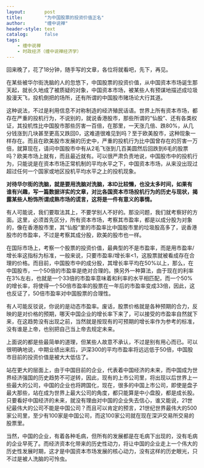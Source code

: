 ```yaml
---
layout:       post
title:        "为中国股票的投资价值正名"
author:       "缠中说禅"
header-style: text
catalog:      false
tags:
    - 缠中说禅
    - 时政经济（缠中说禅经济学）
---
```


回来晚了，花了18分钟，随手写的文章，各位将就看吧，先下，再见。



在某些被华尔街洗脑的人的忽悠下，中国股票的投资价值，从中国资本市场诞生那天起，就长久地成了被质疑的对象，中国资本市场，被某些人有预谋地描述成垃圾股漫天飞，投机倒把的场所，还有所谓的中国股市赌场论大行其道。



这种说法，不过是利用信息不对称制造的经济殖民话语。世界上所有资本市场，都存在严重的投机行为，不说别的，就说香港股市，那些所谓的“仙股”、还有各类权证，其投机性比中国股市那些厉害一百倍，在那里，一天涨几倍、跌80%，从几分钱涨到几块甚至更高又跌回0，这难道很难见到吗？至于欧美股市，这种现象一样存在。而且在欧美股市发展的历史中，严重的投机行为比中国曾存在的厉害一万倍，就算现在，请问中国股市中有从2毛飞涨到几百美圆然后回跌到6毛的股票吗？欧美市场上就有，而且最近就有。可以很严肃负责地说，中国股市中的投机行为，只能说是在资本市场正常机制的平均水平之下，中国资本市场，从来没出现过超过任何一个国家或地区投机平均水平之上的投机现象。



**对待华尔街的洗脑，就是要用洗脑对洗脑，本ID比较懒，也没太多时间，如果有谁有兴趣，写一篇数据详实的文章，对比各国资本市场投机行为的历史与现状，揭露某些人粉饰所谓成熟市场的谎言，这将是一件有意义的事情。**



有人可能说，我们要取法其上，不要学别人不好的。那没问题，我们就考察好的方面。这里，必须首先区分，所有资本市场，考察其市盈率，都是以成分股为对象的，像在香港股市里，其“仙股”里的市盈率比中国股市里的垃圾股高多了，说香港股市的市盈率，不过是考察其成分股，欧美的股市也一样。



在国际市场上，考察一个股票的投资价值，最典型的不是市盈率，而是用市盈率/增长率这指标为标准，一般来说，只要市盈率/增长率<1，这股票就被看成存在合理的价格。而目前，中国股市中的成分股，其增长率平均在50%以上，那么，在中国股市，一个50倍的市盈率是绝对合理的。换另外一种算法，由于现在的利率在3%左右，也就是一个33倍的市盈率意味着和利率的水平相匹配，而一个50%的增长率，将使得一个50倍市盈率的股票在一年后的市盈率变成33倍，因此，这也反证了，50倍市盈率对中国股票的合理性。



有人可能反驳说，你说的是动态市盈率。废话，股票价格就是各种预期的合力，反映的是对价格的预期，哪天中国企业的增长率下来了，可以接受的市盈率自然就下来，在这趋势没有出现之前，当然就是按现有的可预期的增长率作为参考的标准，没有谁是上帝，也别把自己当上帝去规定未来。



上面说的都是些最简单的道理，但某些人故意不承认，不过是别有用心而已。可以很明确地说，中期业绩出来后，沪深300的平均市盈率将远远低于50倍，中国股市目前的投资价值是被大大低估了。



站在更大的层面上，由于中国目前的企业，代表着中国经济的未来，而中国成为世界经济强国的历史趋势不可逆转，因此，现有的上市公司里，将出现以后世界上一些最大的公司，中国的企业也将跨国化，现在，很多的中国上市公司，即使是盘子最大那些，站在成为世界上最大公司的角度，都只能算是中小盘股，都是成长股。只要看好中国经济的未来，就没有理由对中国的企业失去信心，谁又能说，21世纪最伟大的公司不能是中国公司？而且可以肯定的预言，21世纪世界最伟大的500家公司里，至少有100家是中国公司，而这100家公司就在现在深沪交易所交易的股票里。



当然，中国的企业，有着各种毛病，但所有的发展都是在毛病下出现的，没有毛病的企业早死了。而经济资本化带来的历史性动力，将让中国的企业走上一个伟大的历史性发展时期，这才是中国资本市场发展的核心动力，没有这样的历史眼光，只不过是被人洗脑的可怜虫。
